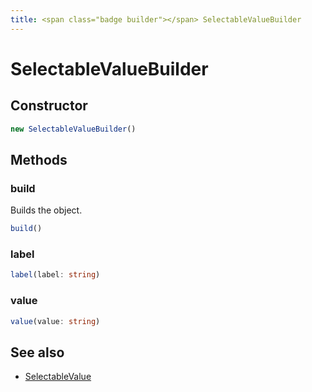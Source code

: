 ```yaml
---
title: <span class="badge builder"></span> SelectableValueBuilder
---
```

# <span class="badge builder"></span> SelectableValueBuilder

## Constructor

```typescript
new SelectableValueBuilder()
```
## Methods

### <span class="badge object-method"></span> build

Builds the object.

```typescript
build()
```

### <span class="badge object-method"></span> label

```typescript
label(label: string)
```

### <span class="badge object-method"></span> value

```typescript
value(value: string)
```

## See also

 * <span class="badge object-type-interface"></span> [SelectableValue](./object-SelectableValue.md)
